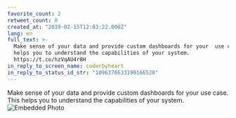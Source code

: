 ```yaml
---
favorite_count: 2
retweet_count: 0
created_at: "2019-02-15T12:03:22.000Z"
lang: en
full_text: >-
  Make sense of your data and provide custom dashboards for your  use case. This
  helps you to understand the capabilities of your system.
  https://t.co/hzVqAU4r8H
in_reply_to_screen_name: coderbyheart
in_reply_to_status_id_str: "1096376633190166528"
---
```


Make sense of your data and provide custom dashboards for your use case. This
helps you to understand the capabilities of your system.
![Embedded Photo](https://twitter-media-coderbyheart.s3.eu-north-1.amazonaws.com/1096379440106557440-DzcfQQTXQAATSjI.jpg)
